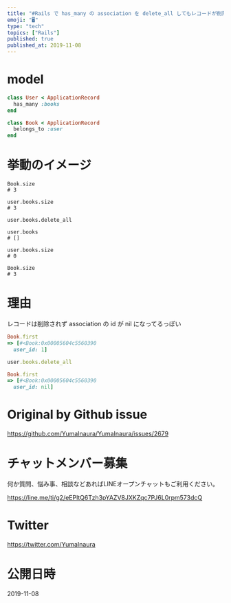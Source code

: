 ```yaml
---
title: "#Rails で has_many の association を delete_all してもレコードが削除されないのだが？"
emoji: "🖥"
type: "tech"
topics: ["Rails"]
published: true
published_at: 2019-11-08
---
```


# model

```rb
class User < ApplicationRecord
  has_many :books
end
```

```rb
class Book < ApplicationRecord
  belongs_to :user
end
```

# 挙動のイメージ

```
Book.size 
# 3
```

```
user.books.size
# 3
```

```
user.books.delete_all

user.books
# []

user.books.size
# 0
```

```
Book.size 
# 3
```


# 理由

レコードは削除されず association の id が nil になってるっぽい

```rb
Book.first
=> [#<Book:0x00005604c5560390
  user_id: 1]

user.books.delete_all

Book.first
=> [#<Book:0x00005604c5560390
  user_id: nil]
```


# Original by Github issue

https://github.com/YumaInaura/YumaInaura/issues/2679








<!-- Update From Qiita API -->

# チャットメンバー募集


何か質問、悩み事、相談などあればLINEオープンチャットもご利用ください。

https://line.me/ti/g2/eEPltQ6Tzh3pYAZV8JXKZqc7PJ6L0rpm573dcQ





# Twitter


https://twitter.com/YumaInaura


<!-- Update From Qiita API -->



# 公開日時

2019-11-08
